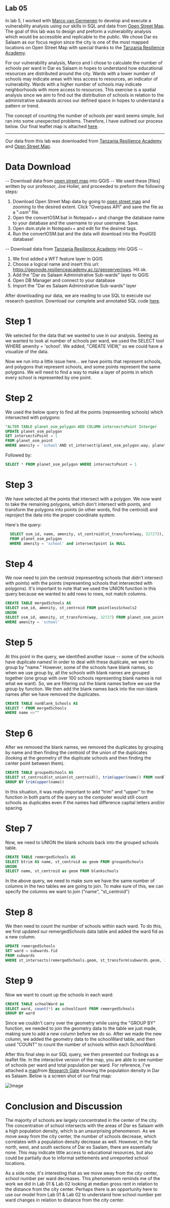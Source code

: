 

## Lab 05



In lab 5, I worked with [Marco van Germenen](https://marcovg.github.io/) to develop and execute a vulnerability analysis using our skills in SQL and data from [Open Street Map](https://www.openstreetmap.org/). The goal of this lab was to design and preform a vulnerability analysis which would be accessible and replicable to the public. We chose Dar es Salaam as our focus region since the city is one of the most mapped locations on Open Street Map with special thanks to the [Tanzania Resilience Academy](https://resilienceacademy.ac.tz/). 

For our vulnerability analysis, Marco and I chose to calculate the number of schools per ward in Dar es Salaam in hopes to understand how educational resources are distributed around the city. Wards with a lower number of schools may indicate areas with less access to resources, an indicator of vulnerabilty. Wards with a higher number of schools may indicate neighborhoods with more access to resources. This exercise is a spatial analysis since we aim to find out the distribution of schools in relation to the administrative subwards across our defined space in hopes to understand a pattern or trend. 


The concept of counting the number of schools per ward seems simple, but ran into some unexpected problems. Therefore, I have outlined our process below. Our final leaflet map is attached [here](dsmmap).

---------------------------------------------------------------------------------------------------------------

Our data from this lab was downloaded from [Tanzania Resilience Academy](https://resilienceacademy.ac.tz/) and [Open Street Map](https://www.openstreetmap.org/). 

# Data Download

-- Download data from [open street map](https://www.openstreetmap.org/) into QGIS -- 
We used these [files] written by our professor, Joe Holler, and proceeded to preform the following steps:
1. Download Open Street Map data by going to [open street map](https://www.openstreetmap.org/) and zooming to the desired    extent. Click "Overpass API" and save the file as a ".osm" file. 
2. Open the convertOSM.bat in Notepad++ and change the database name to your database and the username to your username. Save.
3. Open dsm.style in Notepad++ and edit for the desired tags.
4. Run the convertOSM.bat and the data will download into the PostGIS database!

-- Download data from [Tanzania Resilience Academy](https://resilienceacademy.ac.tz/) into QGIS --
1. We first added a WFT feature layer in QGIS 
2. Choose a logical name and insert this url: https://geonode.resilienceacademy.ac.tz/geoserver/ows. Hit ok.
3. Add the "Dar es Salaam Administrative Sub-wards" layer to QGIS
4. Open DB Manager and connect to your database
5. Import the "Dar es Salaam Administrative Sub-wards" layer
  

After downloading our data, we are reading to use SQL to execute our research question. Download our complete and annotated SQL code [here](DSMSchools.sql).

# Step 1
We selected for the data that we wanted to use in our analysis. Seeing as we wanted to look at number of schools per ward, we used the SELECT tool WHERE amenity = 'school'. We added, "CREATE VIEW," so we could have a visualize of the data.

Now we run into a little issue here... we have points that represent schools, and polygons that represent schools, and some points represent the same polygons. We will need to find a way to make a layer of points in which every school is
represented by one point.

# Step 2
We used the below query to find all the points (representing schools) which intersected with polygons:

```sql
"ALTER TABLE planet_osm_polygon ADD COLUMN intersectsPoint Interger
UPDATE planet_osm_polygon
SET intersectsPoint = 1
FROM planet_osm_point
WHERE amenity = 'school'AND st_intersect(planet_osm_polygon.way, planet_osm_point.way)
```

Followed by: 
```sql
SELECT * FROM planet_osm_polygon WHERE intersectsPoint = 1
```

# Step 3
We have selected all the points that intersect with a polygon. We now want to take the remaining polygons, which don't intersect with points, and transform the polygons into points (in other words, find the centroid) and reproject the data into the proper coordinate system. 

Here's the query:

```sql
  SELECT osm_id, name, amenity, st_centroid(st_transform(way, 32727)), intersectsPoint
  FROM planet_osm_polygon
  WHERE amenity = 'school' and intersectpoint is NULL
  ```

# Step 4
We now need to join the centroid (representing schools that didn't intersect with points) with the points (representing schools that intersected with polygons). It's important to note that we used the UNION function in this query because we wanted to add rows to rows, not match columns. 

```sql
CREATE TABLE mergedSchools AS
SELECT osm_id, amenity, st_centroid FROM pointlessSchools2
UNION
SELECT osm_id, amenity, st_transform(way, 32727) FROM planet_osm_point
WHERE amenity = 'school'
```
# Step 5
At this point in the query, we identified another issue -- some of the schools have duplicate names! In order to deal with these duplicate, we want to group by "name." However, some of the schools have blank names, so when we use group by, all the schools with blank names are grouped together (one group with over 100 schools representing blank names is not what
we want). So, we are filtering out the blank names before we use the group by function. We then add the blank names back into the non-blank names after we have removed the duplicates.

```sql
CREATE TABLE nonBlank_Schools AS
SELECT * FROM mergedSchools
WHERE name <>""
```

# Step 6
After we removed the blank names, we removed the duplicates by grouping by name and then finding the centroid of the union of the duplicates (looking at the geometry of the duplicate schools and then finding the center point between them).

```sql
CREATE TABLE groupedSchools AS
SELECT st_centroid(st_union(st_centroid)), trim(upper(name)) FROM nonBlank_Schools
GROUP BY trim(upper(name))
```

In this situation, it was really important to add "trim" and "upper" to the function in both parts of the query so the computer would still count schools as duplicates even if the names had difference capital letters and/or spacing.

# Step 7
Now, we need to UNION the blank schools back into the grouped schools table.

```sql
CREATE TABLE remergedSchools AS
SELECT btrim AS name, st_centroid as geom FROM groupedSchools
UNION
SELECT name, st_centroid as geom FROM blankschools
```

In the above query, we need to make sure we have the same number of columns in the two tables we are going to join. To make sure of this, we can specify the columns we want to join ("name", "st_centroid")

# Step 8
We then need to count the number of schools within each ward. To do this, we
first updated our remergedSchools data table and added the ward fid as a new column.

```sql
UPDATE remergedSchools
SET ward = subwards.fid
FROM subwards
WHERE st_intersects(remergedSchools.geom, st_transform(subwards.geom, 32727))
```

# Step 9
Now we want to count up the schools in each ward:

```sql
CREATE TABLE schoolWard as
SELECT ward, count(*) as schoolCount FROM remergedSchools
GROUP BY ward
```

Since we couldn't carry over the geometry while using the "GROUP BY" function, we needed to join the geometry data to the table we just made, making sure to add a new column before we do so. After we made the new column, we added the geometry data to the schoolWard table, and then used "COUNT" to count the number of schools within each SchoolWard. 

After this final step in our SQL query, we then presented our findings as a leaflet file. In the interactive version of the map, you are able to see number of schools per ward and total population per ward. For reference, I've attached a [map](Map-2-Population-Density-in-Dar-es-Salaam-with-high-density-around-the-city-center.png)from [Research Gate](https://www.researchgate.net/figure/Map-2-Population-Density-in-Dar-es-Salaam-with-high-density-around-the-city-center_fig13_285847124) showing the population density in Dar es Salaam. Below is a screen shot of our final map:

![Image](Schoolscreenshot.png)

# Conclusion and Discussion

The majority of schools are largely concentrated in the center of the city. The concentration of school intersects with the areas of Dar es Salaam with a high population density, which is an unsurprising phenomenon. As we move away from the city center, the number of schools decrease, which correlates with a population density decrease as well. However, in the far north, west, and south sections of Dar es Saalam, there are essentially none. This may indicate little access to educational resources, but also could be partially due to informal settlements and unreported school locations. 

As a side note, it's interesting that as we move away from the city center, school number per ward decreases. This phenomenom reminds me of the work we did in Lab 01 & Lab 02 looking at median gross rent in relation to the distance from the city center. Perhaps there is an opportunity here to use our model from Lab 01 & Lab 02 to understand how school number per ward changes in relation to distance from the city center. 

